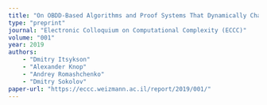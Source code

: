 ```yaml
---
title: "On OBDD-Based Algorithms and Proof Systems That Dynamically Change Order of Variables"
type: "preprint"
journal: "Electronic Colloquium on Computational Complexity (ECCC)"
volume: "001"
year: 2019
authors:    
    - "Dmitry Itsykson"
    - "Alexander Knop"
    - "Andrey Romashchenko"
    - "Dmitry Sokolov"
paper-url: "https://eccc.weizmann.ac.il/report/2019/001/"
---
```

